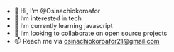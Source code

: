 - 👋 Hi, I’m @Osinachiokoroafor
- 👀 I’m interested in tech
- 🌱 I’m currently learning javascript
- 💞️ I’m looking to collaborate on open source projects
- 📫 Reach me via osinachiokoroafor21@gmail.com

<!---
Osinachiokoroafor/Osinachiokoroafor is a ✨ special ✨ repository because its `README.md` (this file) appears on your GitHub profile.
You can click the Preview link to take a look at your changes.
--->

